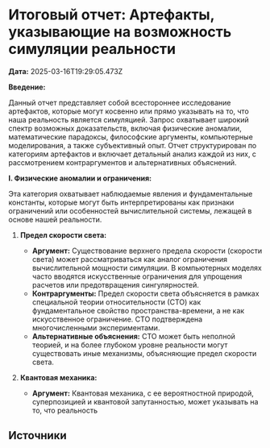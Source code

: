 # Итоговый отчет: Артефакты, указывающие на возможность симуляции реальности

**Дата:** 2025-03-16T19:29:05.473Z

**Введение:**

Данный отчет представляет собой всестороннее исследование артефактов, которые могут косвенно или прямо указывать на то, что наша реальность является симуляцией. Запрос охватывает широкий спектр возможных доказательств, включая физические аномалии, математические парадоксы, философские аргументы, компьютерные моделирования, а также субъективный опыт. Отчет структурирован по категориям артефактов и включает детальный анализ каждой из них, с рассмотрением контраргументов и альтернативных объяснений.

**I. Физические аномалии и ограничения:**

Эта категория охватывает наблюдаемые явления и фундаментальные константы, которые могут быть интерпретированы как признаки ограничений или особенностей вычислительной системы, лежащей в основе нашей реальности.

1.  **Предел скорости света:**
    *   **Аргумент:** Существование верхнего предела скорости (скорости света) может рассматриваться как аналог ограничения вычислительной мощности симуляции. В компьютерных моделях часто вводятся искусственные ограничения для упрощения расчетов или предотвращения сингулярностей.
    *   **Контраргументы:** Предел скорости света объясняется в рамках специальной теории относительности (СТО) как фундаментальное свойство пространства-времени, а не как искусственное ограничение. СТО подтверждена многочисленными экспериментами.
    *   **Альтернативные объяснения:** СТО может быть неполной теорией, и на более глубоком уровне реальности могут существовать иные механизмы, объясняющие предел скорости света.

2.  **Квантовая механика:**
    *   **Аргумент:** Квантовая механика, с ее вероятностной природой, суперпозицией и квантовой запутанностью, может указывать на то, что реальность 

## Источники

